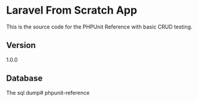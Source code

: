 # Laravel From Scratch App

This is the source code for the PHPUnit Reference with basic CRUD testing.

## Version
1.0.0

## Database
The sql dump# phpunit-reference
